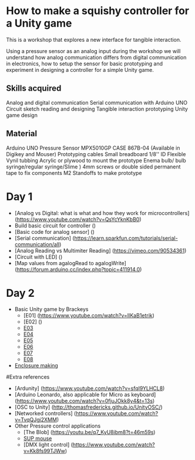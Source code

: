 # How to make a squishy controller for a Unity game

This is a workshop that explores a new interface for tangible interaction.

Using a pressure sensor as an analog input during the workshop we will understand how analog communication differs from digital communication in electronics, how to setup the sensor for basic prototyping and experiment in designing a controller for a simple Unity game.

## Skills acquired
Analog and digital communication
Serial communication with Arduino UNO 
Circuit sketch reading and designing
Tangible interaction prototyping
Unity game design

## Material
Arduino UNO 
Pressure Sensor MPX5010GP CASE 867B-04 (Available in Digikey and Mouser)
Prototyping cables 
Small breadboard
1/8'' ID Flexible Vynil tubbing 
Acrylic or plywood to mount the prototype 
Enema bulb/ bulb syringe/regular syringe/Slime )
4mm screws or double sided permanent tape to fix components
M2 Standoffs to make prototype

# Day 1 
- [Analog vs Digital: what is what and how they work for microcontrollers] (https://www.youtube.com/watch?v=QsYcYknKbB0)
- Build basic circuit for controller ()
- [Basic code for analog sensor] ()
- [Serial communication] (https://learn.sparkfun.com/tutorials/serial-communication/all)
- [Analog Reading vs Multimiter Reading] (https://vimeo.com/90534361)
- [Circuit with LED] ()
- [Map values from agalogRead to agalogWrite] (https://forum.arduino.cc/index.php?topic=411914.0)

# Day 2
- Basic Unity game by Brackeys
  * [E01] (https://www.youtube.com/watch?v=IlKaB1etrik)
  * [E02] ()
  * [E03]()
  * [E04]()
  * [E05]()
  * [E06]()
  * [E07]()
  * [E08]()
- [Enclosure making](https://www.ponoko.com/blog/how-to-make/making-enclosures-for-electronics-with-ponoko/)

#Extra references
- [Ardunity] (https://www.youtube.com/watch?v=sfqI9YLHCL8)
- [Arduino Leonardo, also applicable for Micro as keyboard] (https://www.youtube.com/watch?v=0fjuJOkk8y4&t=13s)
- [OSC to Unity] (http://thomasfredericks.github.io/UnityOSC/)
- [Networked controllers] (https://www.youtube.com/watch?v=TvqQJgj2XMM)
- Other Pressure control applications
  * [The Blob] (https://youtu.be/q7_KyU8ibm8?t=46m59s)
  * [SUP mouse](https://www.instructables.com/id/The-Sup-a-Mouse-for-Quadriplegics-Low-Cost-and-Ope/)
  * [DMX light control] (https://www.youtube.com/watch?v=Kk8fs99TJWw)
  

